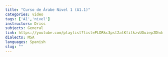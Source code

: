 ```yaml
---
title: "Curso de Árabe Nivel 1 (A1.1)"
categories: video
tags: ['A1','nivel']
instructors: Driss
subjects: General
link: https://youtube.com/playlist?list=PLDRkc3pst2alKfitkzvUGuiepJDhdr1_d&si=m6RfZavybY4-e1TS
dialects: MSA
languages: Spanish
slug: ""
---
```

